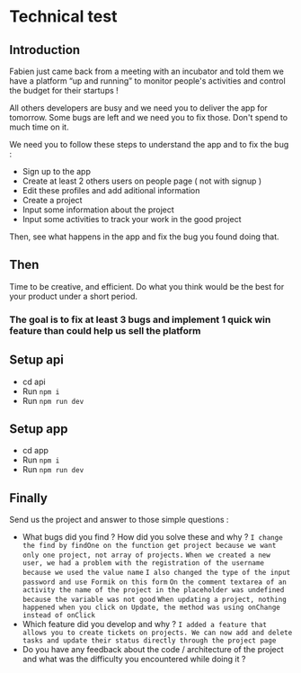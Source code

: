 # Technical test

## Introduction

Fabien just came back from a meeting with an incubator and told them we have a platform “up and running” to monitor people's activities and control the budget for their startups !

All others developers are busy and we need you to deliver the app for tomorrow.
Some bugs are left and we need you to fix those. Don't spend to much time on it.

We need you to follow these steps to understand the app and to fix the bug :

- Sign up to the app
- Create at least 2 others users on people page ( not with signup )
- Edit these profiles and add aditional information
- Create a project
- Input some information about the project
- Input some activities to track your work in the good project

Then, see what happens in the app and fix the bug you found doing that.

## Then

Time to be creative, and efficient. Do what you think would be the best for your product under a short period.

### The goal is to fix at least 3 bugs and implement 1 quick win feature than could help us sell the platform

## Setup api

- cd api
- Run `npm i`
- Run `npm run dev`

## Setup app

- cd app
- Run `npm i`
- Run `npm run dev`

## Finally

Send us the project and answer to those simple questions :

- What bugs did you find ? How did you solve these and why ?
  `I change the find by findOne on the function get project because we want only one project, not array of projects.`
  `When we created a new user, we had a problem with the registration of the username because we used the value name`
  `I also changed the type of the input password and use Formik on this form`
  `On the comment textarea of ​​an activity the name of the project in the placeholder was undefined because the variable was not good`
  `When updating a project, nothing happened when you click on Update, the method was using onChange instead of onClick`
- Which feature did you develop and why ?
  `I added a feature that allows you to create tickets on projects. We can now add and delete tasks and update their status directly through the project page`
- Do you have any feedback about the code / architecture of the project and what was the difficulty you encountered while doing it ?
